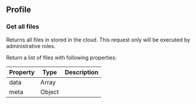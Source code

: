 ## Profile

### Get all files

Returns all files in stored in the cloud. This request only will be executed by administrative roles.

Return a list of files with following properties:

| Property| Type    | Description  |
|-------- |---------|------------- |
| data    | Array   |              |
| meta    | Object  |              |
